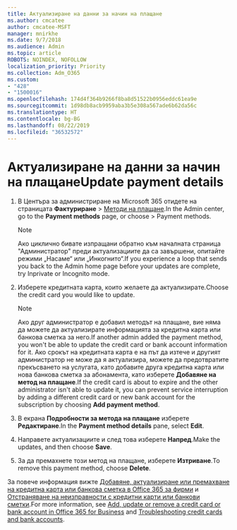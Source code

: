 ```yaml
---
title: Актуализиране на данни за начин на плащане
ms.author: cmcatee
author: cmcatee-MSFT
manager: mnirkhe
ms.date: 9/7/2018
ms.audience: Admin
ms.topic: article
ROBOTS: NOINDEX, NOFOLLOW
localization_priority: Priority
ms.collection: Adm_O365
ms.custom:
- "428"
- "1500016"
ms.openlocfilehash: 174d4f364b9266f8ba8d51522b0956eddc61ea9e
ms.sourcegitcommit: 1d98db8acb9959aba3b5e308a567ade6b62da56c
ms.translationtype: HT
ms.contentlocale: bg-BG
ms.lasthandoff: 08/22/2019
ms.locfileid: "36532572"
---
```

# <a name="update-payment-details"></a><span data-ttu-id="0f94c-102">Актуализиране на данни за начин на плащане</span><span class="sxs-lookup"><span data-stu-id="0f94c-102">Update payment details</span></span>

1. <span data-ttu-id="0f94c-103">В Центъра за администриране на Microsoft 365 отидете на страницата **Фактуриране** \> [Методи на плащане](https://go.microsoft.com/fwlink/p/?linkid=2018806).</span><span class="sxs-lookup"><span data-stu-id="0f94c-103">In the Admin center, go to the **Payment methods** page, or choose \> [](https://go.microsoft.com/fwlink/p/?linkid=2018806) Payment methods.</span></span>

    > [!NOTE]
    > <span data-ttu-id="0f94c-104">Ако циклично бивате изпращани обратно към началната страница "Администратор" преди актуализациите да са завършени, опитайте режими „Насаме“ или „Инкогнито“.</span><span class="sxs-lookup"><span data-stu-id="0f94c-104">If you experience a loop that sends you back to the Admin home page before your updates are complete, try Inprivate or Incognito mode.</span></span>
  
2. <span data-ttu-id="0f94c-105">Изберете кредитната карта, които желаете да актуализирате.</span><span class="sxs-lookup"><span data-stu-id="0f94c-105">Choose the credit card you would like to update.</span></span>

    > [!NOTE]
    > <span data-ttu-id="0f94c-106">Ако друг администратор е добавил методът на плащане, вие няма да можете да актуализирате информацията за кредитна карта или банкова сметка за него.</span><span class="sxs-lookup"><span data-stu-id="0f94c-106">If another admin added the payment method, you won't be able to update the credit card or bank account information for it.</span></span> <span data-ttu-id="0f94c-107">Ако срокът на кредитната карта е на път да изтече и другият администратор не може да я актуализира, можете да предотвратите прекъсването на услугата, като добавите друга кредитна карта или нова банкова сметка за абонамента, като изберете **Добавяне на метод на плащане**.</span><span class="sxs-lookup"><span data-stu-id="0f94c-107">If the credit card is about to expire and the other administrator isn't able to update it, you can prevent service interruption by adding a different credit card or new bank account for the subscription by choosing **Add payment method**.</span></span>
  
3. <span data-ttu-id="0f94c-108">В екрана **Подробности за метода на плащане** изберете **Редактиране**.</span><span class="sxs-lookup"><span data-stu-id="0f94c-108">In the **Payment method details** pane, select **Edit**.</span></span>

4. <span data-ttu-id="0f94c-109">Направете актуализациите и след това изберете **Напред**.</span><span class="sxs-lookup"><span data-stu-id="0f94c-109">Make the updates, and then choose **Save**.</span></span>

5. <span data-ttu-id="0f94c-110">За да премахнете този метод на плащане, изберете **Изтриване**.</span><span class="sxs-lookup"><span data-stu-id="0f94c-110">To remove this payment method, choose **Delete**.</span></span>

<span data-ttu-id="0f94c-111">За повече информация вижте [Добавяне, актуализиране или премахване на кредитна карта или банкова сметка в Office 365 за фирми](https://docs.microsoft.com/office365/admin/subscriptions-and-billing/add-update-or-remove-credit-card-or-bank-account) и [Отстраняване на неизправности с кредитни карти или банкови сметки](https://docs.microsoft.com/office365/admin/subscriptions-and-billing/add-update-or-remove-credit-card-or-bank-account#troubleshooting-credit-cards-and-bank-accounts).</span><span class="sxs-lookup"><span data-stu-id="0f94c-111">For more information, see [Add, update or remove a credit card or bank account in Office 365 for Business](https://docs.microsoft.com/office365/admin/subscriptions-and-billing/add-update-or-remove-credit-card-or-bank-account) and [Troubleshooting credit cards and bank accounts](https://docs.microsoft.com/office365/admin/subscriptions-and-billing/add-update-or-remove-credit-card-or-bank-account#troubleshooting-credit-cards-and-bank-accounts).</span></span>